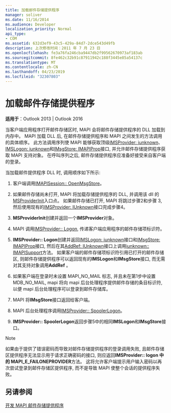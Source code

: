 ```yaml
---
title: 加载邮件存储提供程序
manager: soliver
ms.date: 11/16/2014
ms.audience: Developer
localization_priority: Normal
api_type:
- COM
ms.assetid: 632d3ef9-43c5-429a-84d7-2dce543d49fb
description: 上次修改时间：2011 年 7 月 23 日
ms.openlocfilehash: fe3a76fa246cba9447db2f99562670973af183ab
ms.sourcegitcommit: 8fe462c32b91c87911942c188f3445e85a54137c
ms.translationtype: MT
ms.contentlocale: zh-CN
ms.lasthandoff: 04/23/2019
ms.locfileid: "32307803"
---
```

# <a name="loading-message-store-providers"></a>加载邮件存储提供程序

  
  
**适用于**：Outlook 2013 | Outlook 2016 
  
当客户端应用程序打开邮件存储区时, MAPI 会将邮件存储提供程序的 DLL 加载到内存中。 MAPI 加载 DLL 后, 在邮件存储提供程序和 MAPI 之间发生的方法调用的具体顺序。 此方法调用序列使 MAPI 能够获取顶级[IMSProvider: iunknown](imsprovideriunknown.md)、 [IMSLogon: iunknown](imslogoniunknown.md)和[IMsgStore: IMAPIProp](imsgstoreimapiprop.md)接口, 并允许邮件存储提供程序获取 MAPI 支持对象。 在呼叫序列之后, 邮件存储提供程序应准备好接受来自客户端的登录。 
  
当加载邮件提供程序 DLL 时, 调用顺序如下所示:
  
1. 客户端调用[IMAPISession:: OpenMsgStore](imapisession-openmsgstore.md)。
    
2. 如果邮件存储尚未打开, MAPI 将加载存储提供程序的 DLL, 并调用该 dll 的[MSProviderInit](msproviderinit.md)入口点。 如果邮件存储已打开, MAPI 将跳过步骤2和步骤 3, 然后使用现有的[IMSProvider: IUnknown](imsprovideriunknown.md)接口完成步骤4。 
    
3. **MSProviderInit**创建并返回一个**IMSProvider**对象。 
    
4. MAPI 调用[IMSProvider:: Logon](imsprovider-logon.md), 传递客户端应用程序的邮件存储项标识符。
    
5. **IMSProvider:: Logon**创建并返回[IMSLogon: iunknown](imslogoniunknown.md)接口和[IMsgStore: IMAPIProp](imsgstoreimapiprop.md)接口, 然后在其[AddRef: IUnknown](imapisupportiunknown.md)接口上调用[iunknown:: IMAPISupport](https://msdn.microsoft.com/library/b4316efd-73d4-4995-b898-8025a316ba63%28Office.15%29.aspx)方法。 如果客户端的邮件存储项标识符引用已打开的邮件存储区, 则邮件存储提供程序可以返回现有的**IMSLogon**和**IMsgStore**接口, 而无需对其支持对象调用**AddRef** 。 
    
6. 如果客户端在登录时未设置 MAPI_NO_MAIL 标志, 并且未在第1步中设置 MDB_NO_MAIL, mapi 将向 mapi 后台处理程序提供邮件存储的条目标识符, 以便 mapi 后台处理程序可以登录到邮件存储库。
    
7. MAPI 将**IMsgStore**接口返回给客户端。 
    
8. MAPI 后台处理程序调用[IMSProvider:: SpoolerLogon](imsprovider-spoolerlogon.md)。
    
9. **IMSProvider:: SpoolerLogon**返回步骤5中的相同**IMSLogon**和**IMsgStore**接口。 
    
> [!NOTE]
> 如果由于提供了错误密码而导致对邮件存储提供程序的登录调用失败, 且邮件存储区提供程序无法显示用于请求正确密码的接口, 则应返回**IMSProvider:: logon 中的 MAPI_E_FAILONEPROVIDER**方法。 这将允许客户端提示用户输入密码以再次尝试登录到邮件存储区提供程序, 而不是导致 MAPI 使整个会话的提供程序失败。 
  
## <a name="see-also"></a>另请参阅



[开发 MAPI 邮件存储提供程序](developing-a-mapi-message-store-provider.md)

